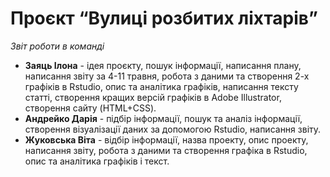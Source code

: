 # **Проєкт “Вулиці розбитих ліхтарів”** 
*Звіт роботи в команді*

* **Заяць Ілона** - ідея проєкту, пошук інформації, написання плану, написання звіту за 4-11 травня, робота з даними та створення 2-х графіків в Rstudio, опис та аналітика графіків, написання тексту статті, створення кращих версій графіків в Adobe Illustrator, створення сайту (HTML+CSS).
* **Андрейко Дарія** - підбір інформації, пошук та аналіз інформації, створення візуалізації даних за допомогою Rstudio, написання звіту.
* **Жуковська Віта** - відбір інформації, назва проекту,  опис проекту, написання звіту, робота з даними та створення графіка в Rstudio, опис та аналітика графіків і текст.
